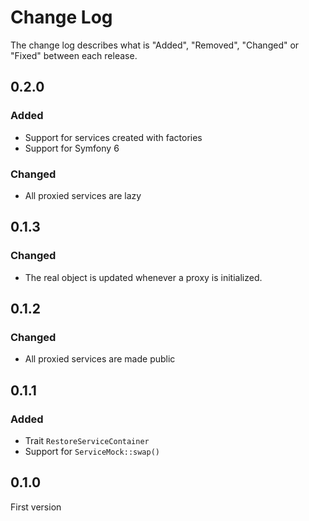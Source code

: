 # Change Log

The change log describes what is "Added", "Removed", "Changed" or "Fixed" between each release.

## 0.2.0

### Added

- Support for services created with factories
- Support for Symfony 6

### Changed

- All proxied services are lazy

## 0.1.3

### Changed

- The real object is updated whenever a proxy is initialized.

## 0.1.2

### Changed

- All proxied services are made public

## 0.1.1

### Added

- Trait `RestoreServiceContainer`
- Support for `ServiceMock::swap()`

## 0.1.0

First version
